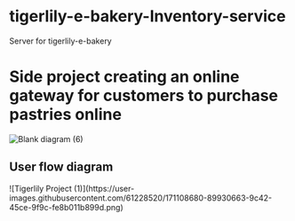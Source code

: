 # tigerlily-e-bakery-Inventory-service

Server for tigerlily-e-bakery

<h1>Side project creating an online gateway for customers to purchase pastries online</h1>

![Blank diagram (6)](https://user-images.githubusercontent.com/61228520/146638693-4369d995-921c-4b6c-958e-55a14242ea0d.png)

<h2>User flow diagram</h2>
![Tigerlily Project (1)](https://user-images.githubusercontent.com/61228520/171108680-89930663-9c42-45ce-9f9c-fe8b011b899d.png)
